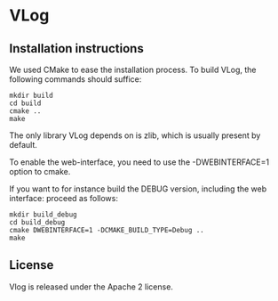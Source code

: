 # VLog

## Installation instructions

We used CMake to ease the installation process. To build VLog, the following
commands should suffice:

```
mkdir build
cd build
cmake ..
make
```

The only library VLog depends on is zlib, which is usually present by default.

To enable the web-interface, you need to use the -DWEBINTERFACE=1 option to cmake.

If you want to for instance build the DEBUG version, including the web interface: proceed as follows:

```
mkdir build_debug
cd build_debug
cmake DWEBINTERFACE=1 -DCMAKE_BUILD_TYPE=Debug ..
make
```

## License

Vlog is released under the Apache 2 license.
